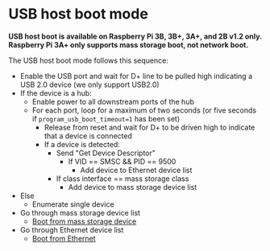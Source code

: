 # USB host boot mode

**USB host boot is available on Raspberry Pi 3B, 3B+, 3A+, and 2B v1.2 only. Raspberry Pi 3A+ only supports mass storage boot, not network boot.**

The USB host boot mode follows this sequence:

* Enable the USB port and wait for D+ line to be pulled high indicating a USB 2.0 device (we only support USB2.0)
* If the device is a hub:
    * Enable power to all downstream ports of the hub
    * For each port, loop for a maximum of two seconds (or five seconds if `program_usb_boot_timeout=1` has been set)
        * Release from reset and wait for D+ to be driven high to indicate that a device is connected
        * If a device is detected:
            * Send "Get Device Descriptor"
                * If VID == SMSC && PID == 9500
                    * Add device to Ethernet device list
            * If class interface == mass storage class
                * Add device to mass storage device list
* Else
    * Enumerate single device
* Go through mass storage device list
    * [Boot from mass storage device](/hardware/raspberrypi/bootmodes/msd.md)
* Go through Ethernet device list
    * [Boot from Ethernet](/hardware/raspberrypi/bootmodes/net.md)
